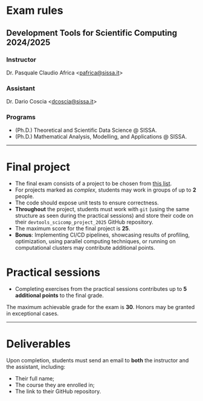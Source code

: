 # Exam rules
## Development Tools for Scientific Computing 2024/2025

### Instructor
Dr. Pasquale Claudio Africa <<pafrica@sissa.it>>

### Assistant
Dr. Dario Coscia <<dcoscia@sissa.it>>

### Programs
- (Ph.D.) Theoretical and Scientific Data Science @ SISSA.
- (Ph.D.) Mathematical Analysis, Modelling, and Applications @ SISSA.

---

# Final project
- The final exam consists of a project to be chosen from [this list](exam_projects.md).
- For projects marked as *complex*, students may work in groups of up to **2** people.
- The code should expose unit tests to ensure correctness.
- **Throughout** the project, students must work with `git` (using the same structure as seen during the practical sessions) and store their code on their `devtools_scicomp_project_2025` GitHub repository.
- The maximum score for the final project is **25**.
- **Bonus**: Implementing CI/CD pipelines, showcasing results of profiling, optimization, using parallel computing techniques, or running on computational clusters may contribute additional points.

# Practical sessions
- Completing exercises from the practical sessions contributes up to **5 additional points** to the final grade.

The maximum achievable grade for the exam is **30**. Honors may be granted in exceptional cases.

---

# Deliverables
Upon completion, students must send an email to **both** the instructor and the assistant, including:
- Their full name;
- The course they are enrolled in;
- The link to their GitHub repository.
